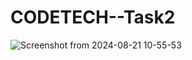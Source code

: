 # CODETECH--Task2
![Screenshot from 2024-08-21 10-55-53](https://github.com/user-attachments/assets/7a097b9b-bf2f-4d0c-82c1-bbe5834dd15d)
